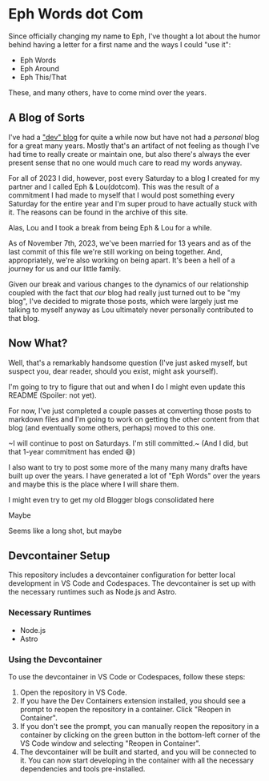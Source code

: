 # Eph Words dot Com

Since officially changing my name to Eph, I've thought a lot about the humor behind having a letter for a first name and the ways I could "use it":

- Eph Words
- Eph Around
- Eph This/That

These, and many others, have to come mind over the years.

## A Blog of Sorts

I've had a ["dev" blog](https://ephbaum.dev) for quite a while now but have not had a _personal_ blog for a great many years. Mostly that's an artifact of not feeling as though I've had time to really create or maintain one, but also there's always the ever present sense that no one would much care to read my words anyway.

For all of 2023 I did, however, post every Saturday to a blog I created for my partner and I called Eph & Lou(dotcom). This was the result of a commitment I had made to myself that I would post something every Saturday for the entire year and I'm super proud to have actually stuck with it. The reasons can be found in the archive of this site.

Alas, Lou and I took a break from being Eph & Lou for a while.

As of November 7th, 2023, we've been married for 13 years and as of the last commit of this file we're still working on being together. And, appropriately, we're also working on being apart. It's been a hell of a journey for us and our little family.

Given our break and various changes to the dynamics of our relationship coupled with the fact that _our_ blog had really just turned out to be "my blog", I've decided to migrate those posts, which were largely just me talking to myself anyway as Lou ultimately never personally contributed to that blog.

## Now What?

Well, that's a remarkably handsome question (I've just asked myself, but suspect you, dear reader, should you exist, might ask yourself).

I'm going to try to figure that out and when I do I might even update this README (Spoiler: not yet).

For now, I've just completed a couple passes at converting those posts to markdown files and I'm going to work on getting the other content from that blog (and eventually some others, perhaps) moved to this one.

~I will continue to post on Saturdays. I'm still committed.~ (And I did, but that 1-year commitment has ended 😅)

I also want to try to post some more of the many many many drafts have built up over the years. I have generated a lot of "Eph Words" over the years and maybe this is the place where I will share them.

I might even try to get my old Blogger blogs consolidated here

Maybe

Seems like a long shot, but maybe

## Devcontainer Setup

This repository includes a devcontainer configuration for better local development in VS Code and Codespaces. The devcontainer is set up with the necessary runtimes such as Node.js and Astro.

### Necessary Runtimes

- Node.js
- Astro

### Using the Devcontainer

To use the devcontainer in VS Code or Codespaces, follow these steps:

1. Open the repository in VS Code.
2. If you have the Dev Containers extension installed, you should see a prompt to reopen the repository in a container. Click "Reopen in Container".
3. If you don't see the prompt, you can manually reopen the repository in a container by clicking on the green button in the bottom-left corner of the VS Code window and selecting "Reopen in Container".
4. The devcontainer will be built and started, and you will be connected to it. You can now start developing in the container with all the necessary dependencies and tools pre-installed.
